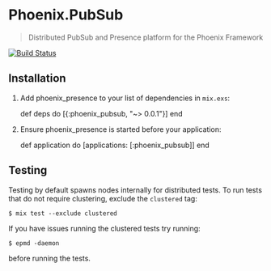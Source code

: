 # Phoenix.PubSub
> Distributed PubSub and Presence platform for the Phoenix Framework

[![Build Status](https://api.travis-ci.org/phoenixframework/phoenix_pubsub.svg)](https://travis-ci.org/phoenixframework/phoenix_pubsub)


## Installation


  1. Add phoenix_presence to your list of dependencies in `mix.exs`:

        def deps do
          [{:phoenix_pubsub, "~> 0.0.1"}]
        end

  2. Ensure phoenix_presence is started before your application:

        def application do
          [applications: [:phoenix_pubsub]]
        end


## Testing

Testing by default spawns nodes internally for distributed tests. 
To run tests that do not require clustering, exclude  the `clustered` tag:

    $ mix test --exclude clustered

If you have issues running the clustered tests try running:

    $ epmd -daemon

before running the tests.

